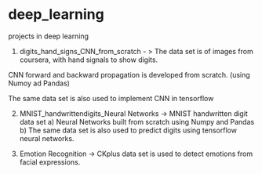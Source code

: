 # deep_learning
projects in deep learning

1) digits_hand_signs_CNN_from_scratch - > The data set is of images from coursera, with hand signals to show digits.

CNN forward and backward propagation is developed from scratch. (using Numoy ad Pandas)

The same data set is also used to implement CNN in tensorflow

2) MNIST_handwrittendigits_Neural Networks -> MNIST handwritten digit data set
      a)  Neural Networks built from scratch using Numpy and Pandas
      b) The same data set is also used to predict digits using tensorflow neural networks.

3) Emotion Recognition -> CKplus data set is used to detect emotions from facial expressions.
